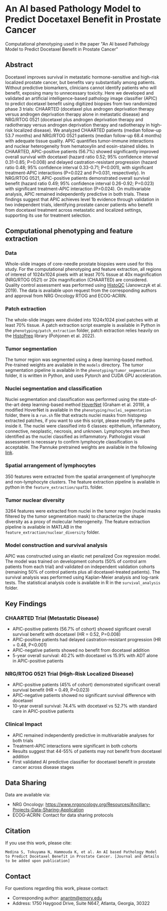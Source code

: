 # An AI based Pathology Model to Predict Docetaxel Benefit in Prostate Cancer

Computational phenotyping used in the paper "An AI based Pathology Model to Predict Docetaxel Benefit in Prostate Cancer"

## Abstract

Docetaxel improves survival in metastatic hormone-sensitive and high-risk localized prostate cancer, but benefits vary substantially among patients. Without predictive biomarkers, clinicians cannot identify patients who will benefit, exposing many to unnecessary toxicity. Here we developed and validated an artificial intelligence-based pathology image classifier (APIC) to predict docetaxel benefit using digitized biopsies from two randomized phase 3 trials: CHAARTED (docetaxel plus androgen deprivation therapy versus androgen deprivation therapy alone in metastatic disease) and NRG/RTOG 0521 (docetaxel plus androgen deprivation therapy and radiotherapy versus androgen deprivation therapy and radiotherapy in high-risk localized disease). We analyzed CHAARTED patients (median follow-up 53.7 months) and NRG/RTOG 0521 patients (median follow-up 68.4 months) with adequate tissue quality. APIC quantifies tumor-immune interactions and nuclear heterogeneity from hematoxylin and eosin-stained slides. In CHAARTED, APIC-positive patients (56.7%) showed significantly improved overall survival with docetaxel (hazard ratio 0.52; 95% confidence interval 0.31-0.85; P=0.008) and delayed castration-resistant progression (hazard ratio 0.48; 95% confidence interval 0.33-0.71; P<0.001), with significant treatment-APIC interactions (P=0.022 and P=0.031, respectively). In NRG/RTOG 0521, APIC-positive patients demonstrated overall survival benefit (hazard ratio 0.49; 95% confidence interval 0.26-0.92; P=0.023) with significant treatment-APIC interaction (P=0.024). On multivariable analysis, APIC remained independently predictive in both trials. These findings suggest that APIC achieves level 1b evidence through validation in two independent trials, identifying prostate cancer patients who benefit from docetaxel treatment across metastatic and localized settings, supporting its use for treatment selection.

## Computational phenotyping and feature extraction

### Data

Whole-slide images of core-needle prostate biopsies were used for this study. For the computational phenotyping and feature extraction, all regions of interest of 1024x1024 pixels with at least 70% tissue at 40x magnification (NRG/RTOG 0521) or 20x magnification (CHAARTED) are considered. Quality control assessment was performed using [HistoQC](https://github.com/choosehappy/HistoQC) (Janowczyk et al. 2019). The data is available upon request from the corresponding authors and approval from NRG Oncology RTOG and ECOG-ACRIN.

### Patch extraction

The whole-slide images were divided into 1024x1024 pixel patches with at least 70% tissue. A patch extraction script example is available in Python in the `phenotyping/patch_extraction` folder, patch extraction relies heavily on the [HistoPrep](https://github.com/jopo666/HistoPrep) library (Pohjonen et al. 2022).

### Tumor segmentation

The tumor region was segmented using a deep learning-based method. Pre-trained weights are available in the `models` directory. The tumor segmentation pipeline is available in the `phenotyping/tumor_segmentation` folder, it is written in Python, and uses Pytorch and CUDA GPU acceleration.

### Nuclei segmentation and classification

Nuclei segmentation and classification was performed using the state-of-the-art deep learning-based method [HoverNet](https://github.com/vqdang/hover_net) (Graham et al. 2019), a modified HoverNet is available in the `phenotyping/nuclei_segmentation` folder, there is a `run.sh` file that extracts nuclei masks from histoprep extracted patches, if you want to use this script, please modify the paths inside it. The nuclei were classified into 6 classes: epithelium, inflammatory, connective, neoplastic, necrosis, and unknown. Lymphocytes are then identified as the nuclei classified as inflammatory. Pathologist visual assessment is necessary to confirm lymphocyte classification is acceptable. The Pannuke pretrained weights are available in the following [link](https://drive.google.com/file/d/1SbSArI3KOOWHxRlxnjchO7_MbWzB4lNR/view?usp=sharing).

### Spatial arrangement of lymphocytes

350 features were extracted from the spatial arrangement of lymphocyte and non-lymphocyte clusters. The feature extraction pipeline is available in python in the `feature_extraction/spaTIL` folder.

### Tumor nuclear diversity

3264 features were extracted from nuclei in the tumor region (nuclei masks filtered by the tumor segmentation mask) to characterize the shape diversity as a proxy of molecular heterogeneity. The feature extraction pipeline is available in MATLAB in the `feature_extraction/nuclear_diversity` folder.

### Model construction and survival analysis

APIC was constructed using an elastic net penalized Cox regression model. The model was trained on development cohorts (50% of control arm patients from each trial) and validated on independent validation cohorts (remaining 50% of control patients plus all docetaxel-treated patients). The survival analysis was performed using Kaplan-Meier analysis and log-rank tests. The statistical analysis code is available in R in the `survival_analysis` folder.

## Key Findings

### CHAARTED Trial (Metastatic Disease)
- APIC-positive patients (56.7% of cohort) showed significant overall survival benefit with docetaxel (HR = 0.52, P=0.008)
- APIC-positive patients had delayed castration-resistant progression (HR = 0.48, P<0.001)
- APIC-negative patients showed no benefit from docetaxel addition
- 5-year overall survival: 40.2% with docetaxel vs 15.9% with ADT alone in APIC-positive patients

### NRG/RTOG 0521 Trial (High-Risk Localized Disease)
- APIC-positive patients (45% of cohort) demonstrated significant overall survival benefit (HR = 0.49, P=0.023)
- APIC-negative patients showed no significant survival difference with docetaxel
- 10-year overall survival: 74.4% with docetaxel vs 52.7% with standard care in APIC-positive patients

### Clinical Impact
- APIC remained independently predictive in multivariable analyses for both trials
- Treatment-APIC interactions were significant in both cohorts
- Results suggest that 44-55% of patients may not benefit from docetaxel addition
- First validated AI predictive classifier for docetaxel benefit in prostate cancer across disease stages

## Data Sharing

Data are available via:
- NRG Oncology: https://www.nrgoncology.org/Resources/Ancillary-Projects-Data-Sharing-Application
- ECOG-ACRIN: Contact for data sharing protocols

## Citation

If you use this work, please cite:
```
Medina S, Tokuyama N, Hammouda K, et al. An AI based Pathology Model to Predict Docetaxel Benefit in Prostate Cancer. [Journal and details to be added upon publication]
```

## Contact

For questions regarding this work, please contact:
- Corresponding author: anantm@emory.edu
- Address: 1750 Haygood Drive, Suite N647, Atlanta, Georgia, 30322
